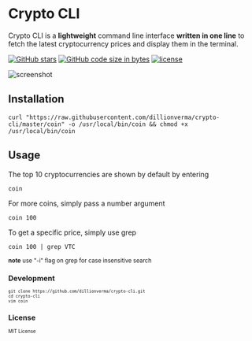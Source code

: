 # Crypto CLI

Crypto CLI is a __lightweight__ command line interface __written in one line__ to fetch the latest cryptocurrency prices and display them in the terminal.

[![GitHub stars](https://img.shields.io/github/stars/dillionverma/crypto-cli.svg?style=social&label=Stars)](https://github.com/dillionverma/crypto-cli)
[![GitHub code size in bytes](https://img.shields.io/github/size/dillionverma/crypto-cli/coin.svg)](https://raw.githubusercontent.com/dillionverma/crypto-cli/master/coin)
[![license](https://img.shields.io/github/license/dillionverma/crypto-cli.svg)](https://github.com/dillionverma/crypto-cli)

![screenshot](https://github.com/dillionverma/crypto-cli/blob/master/screenshot.png)

## Installation
```
curl "https://raw.githubusercontent.com/dillionverma/crypto-cli/master/coin" -o /usr/local/bin/coin && chmod +x /usr/local/bin/coin
```

## Usage

The top 10 cryptocurrencies are shown by default by entering
```
coin
```

For more coins, simply pass a number argument
```
coin 100
```

To get a specific price, simply use grep
```
coin 100 | grep VTC
```
<small>__note__ use "-i" flag on grep for case insensitive search<small>


## Development

```
git clone https://github.com/dillionverma/crypto-cli.git
cd crypto-cli
vim coin
```

## License

MIT License
